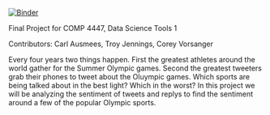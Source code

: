 [![Binder](https://mybinder.org/badge_logo.svg)](https://mybinder.org/v2/gh/cvorsanger/COMP-4447-Final-Project/HEAD?urlpath=lab)

Final Project for COMP 4447, Data Science Tools 1

Contributors:
Carl Ausmees,
Troy Jennings,
Corey Vorsanger

Every four years two things happen. First the greatest athletes around the world gather for the Summer Olympic games. Second the greatest tweeters grab their phones to tweet about the Oluympic games. Which sports are being talked about in the best light? Which in the worst? In this project we will be analyzing the sentiment of tweets and replys to find the sentiment around a few of the popular Olympic sports.
